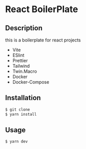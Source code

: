 # React BoilerPlate

## Description

this is a boilerplate for react projects

- Vite
- ESlint
- Prettier
- Tailwind
- Twin.Macro
- Docker
- Docker-Compose

## Installation

```bash
$ git clone
$ yarn install
```

## Usage

```bash
$ yarn dev
```
